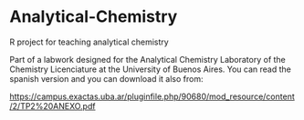 # Analytical-Chemistry
R project for teaching analytical chemistry

Part of a labwork designed for the Analytical Chemistry Laboratory of the Chemistry Licenciature at the University of Buenos Aires. You can read the spanish version and you can download it also from:

https://campus.exactas.uba.ar/pluginfile.php/90680/mod_resource/content/2/TP2%20ANEXO.pdf
